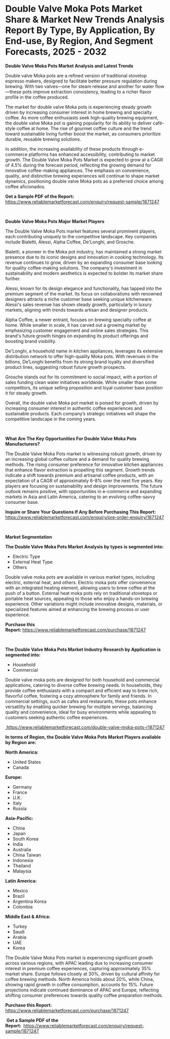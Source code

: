 <p><h1>Double Valve Moka Pots Market Share & Market New Trends Analysis Report By Type, By Application, By End-use, By Region, And Segment Forecasts, 2025 - 2032</h1></p><p><strong>Double Valve Moka Pots Market Analysis and Latest Trends</strong></p>
<p><p>Double valve Moka pots are a refined version of traditional stovetop espresso makers, designed to facilitate better pressure regulation during brewing. With two valves—one for steam release and another for water flow—these pots improve extraction consistency, leading to a richer flavor profile in the coffee produced. </p><p>The market for double valve Moka pots is experiencing steady growth driven by increasing consumer interest in home brewing and specialty coffee. As more coffee enthusiasts seek high-quality brewing equipment, the double valve Moka pot is gaining popularity for its ability to deliver café-style coffee at home. The rise of gourmet coffee culture and the trend toward sustainable living further boost the market, as consumers prioritize durable, reusable brewing solutions. </p><p>In addition, the increasing availability of these products through e-commerce platforms has enhanced accessibility, contributing to market growth. The Double Valve Moka Pots Market is expected to grow at a CAGR of 4.5% during the forecast period, reflecting the growing demand for innovative coffee-making appliances. The emphasis on convenience, quality, and distinctive brewing experiences will continue to shape market dynamics, positioning double valve Moka pots as a preferred choice among coffee aficionados.</p></p>
<p><strong>Get a Sample PDF of the Report:&nbsp;</strong> <a href="https://www.reliablemarketforecast.com/enquiry/request-sample/1871247?utm_campaign=2307&utm_medium=2&utm_source=Github&utm_content=ia&utm_term=12042025&utm_id=double-valve-moka-pots">https://www.reliablemarketforecast.com/enquiry/request-sample/1871247</a></p>
<p>&nbsp;</p>
<p><strong>Double Valve Moka Pots Major Market Players</strong></p>
<p><p>The Double Valve Moka Pots market features several prominent players, each contributing uniquely to the competitive landscape. Key companies include Bialetti, Alessi, Alpha Coffee, De'Longhi, and Grosche.</p><p>Bialetti, a pioneer in the Moka pot industry, has maintained a strong market presence due to its iconic designs and innovation in cooking technology. Its revenue continues to grow, driven by an expanding consumer base looking for quality coffee-making solutions. The company's investment in sustainability and modern aesthetics is expected to bolster its market share further.</p><p>Alessi, known for its design elegance and functionality, has tapped into the premium segment of the market. Its focus on collaborations with renowned designers attracts a niche customer base seeking unique kitchenware. Alessi's sales revenue has shown steady growth, particularly in luxury markets, aligning with trends towards artisan and designer products.</p><p>Alpha Coffee, a newer entrant, focuses on brewing specialty coffee at home. While smaller in scale, it has carved out a growing market by emphasizing customer engagement and online sales strategies. This brand's future growth hinges on expanding its product offerings and boosting brand visibility.</p><p>De'Longhi, a household name in kitchen appliances, leverages its extensive distribution network to offer high-quality Moka pots. With revenues in the billions, De’Longhi benefits from its strong brand loyalty and diversified product lines, suggesting robust future growth prospects.</p><p>Grosche stands out for its commitment to social impact, with a portion of sales funding clean water initiatives worldwide. While smaller than some competitors, its unique selling proposition and loyal customer base position it for steady growth.</p><p>Overall, the double valve Moka pot market is poised for growth, driven by increasing consumer interest in authentic coffee experiences and sustainable products. Each company’s strategic initiatives will shape the competitive landscape in the coming years.</p></p>
<p>&nbsp;</p>
<p><strong>What Are The Key Opportunities For Double Valve Moka Pots Manufacturers?</strong></p>
<p><p>The Double Valve Moka Pots market is witnessing robust growth, driven by an increasing global coffee culture and a demand for quality brewing methods. The rising consumer preference for innovative kitchen appliances that enhance flavor extraction is propelling this segment. Growth trends indicate a shift towards premium and artisanal coffee products, with an expectation of a CAGR of approximately 6-8% over the next five years. Key players are focusing on sustainability and design improvements. The future outlook remains positive, with opportunities in e-commerce and expanding markets in Asia and Latin America, catering to an evolving coffee-savvy consumer base.</p></p>
<p><strong>Inquire or Share Your Questions If Any Before Purchasing This Report:</strong> <a href="https://www.reliablemarketforecast.com/enquiry/pre-order-enquiry/1871247?utm_campaign=2307&utm_medium=2&utm_source=Github&utm_content=ia&utm_term=12042025&utm_id=double-valve-moka-pots">https://www.reliablemarketforecast.com/enquiry/pre-order-enquiry/1871247</a></p>
<p>&nbsp;</p>
<p><strong>Market Segmentation</strong></p>
<p><strong>The Double Valve Moka Pots Market Analysis by types is segmented into:</strong></p>
<p><ul><li>Electric Type</li><li>External Heat Type</li><li>Others</li></ul></p>
<p><p>Double valve moka pots are available in various market types, including electric, external heat, and others. Electric moka pots offer convenience with an integrated heating element, allowing users to brew coffee at the push of a button. External heat moka pots rely on traditional stovetops or portable heat sources, appealing to those who enjoy a hands-on brewing experience. Other variations might include innovative designs, materials, or specialized features aimed at enhancing the brewing process or user experience.</p></p>
<p><strong>Purchase this Report:&nbsp;</strong><a href="https://www.reliablemarketforecast.com/purchase/1871247?utm_campaign=2307&utm_medium=2&utm_source=Github&utm_content=ia&utm_term=12042025&utm_id=double-valve-moka-pots">https://www.reliablemarketforecast.com/purchase/1871247</a></p>
<p>&nbsp;</p>
<p><strong>The Double Valve Moka Pots Market Industry Research by Application is segmented into:</strong></p>
<p><ul><li>Household</li><li>Commercial</li></ul></p>
<p><p>Double valve moka pots are designed for both household and commercial applications, catering to diverse coffee brewing needs. In households, they provide coffee enthusiasts with a compact and efficient way to brew rich, flavorful coffee, fostering a cozy atmosphere for family and friends. In commercial settings, such as cafes and restaurants, these pots enhance versatility by enabling quicker brewing for multiple servings, balancing quality and convenience, ideal for busy environments while appealing to customers seeking authentic coffee experiences.</p></p>
<p><a href="https://www.reliablemarketforecast.com/double-valve-moka-pots-r1871247?utm_campaign=2307&utm_medium=2&utm_source=Github&utm_content=ia&utm_term=12042025&utm_id=double-valve-moka-pots">&nbsp;https://www.reliablemarketforecast.com/double-valve-moka-pots-r1871247</a></p>
<p><strong>In terms of Region, the Double Valve Moka Pots Market Players available by Region are:</strong></p>
<p>
    <p> <strong> North America: </strong>
        <ul>
            <li>United States</li>
            <li>Canada</li>
        </ul>
        </p> 
    <p> <strong> Europe: </strong>
        <ul>
            <li>Germany</li>
            <li>France</li>
            <li>U.K.</li>
            <li>Italy</li>
            <li>Russia</li>
        </ul>
        </p> 
    <p> <strong> Asia-Pacific: </strong>
        <ul>
            <li>China</li>
            <li>Japan</li>
            <li>South Korea</li>
            <li>India</li>
            <li>Australia</li>
            <li>China Taiwan</li>
            <li>Indonesia</li>
            <li>Thailand</li>
            <li>Malaysia</li>
        </ul>
        </p> 
    <p> <strong> Latin America: </strong>
        <ul>
            <li>Mexico</li>
            <li>Brazil</li>
            <li>Argentina Korea</li>
            <li>Colombia</li>
        </ul>
        </p> 
    <p> <strong> Middle East & Africa: </strong>
        <ul>
            <li>Turkey</li>
            <li>Saudi</li>
            <li>Arabia</li>
            <li>UAE</li>
            <li>Korea</li>
        </ul>
    </p>
    </p>
<p><p>The Double Valve Moka Pots market is experiencing significant growth across various regions, with APAC leading due to increasing consumer interest in premium coffee experiences, capturing approximately 35% market share. Europe follows closely at 30%, driven by cultural affinity for coffee brewing methods. North America holds about 20%, while China, showing rapid growth in coffee consumption, accounts for 15%. Future projections indicate continued dominance of APAC and Europe, reflecting shifting consumer preferences towards quality coffee preparation methods.</p></p>
<p><strong>Purchase this Report: </strong><a href="https://www.reliablemarketforecast.com/purchase/1871247?utm_campaign=2307&utm_medium=2&utm_source=Github&utm_content=ia&utm_term=12042025&utm_id=double-valve-moka-pots">https://www.reliablemarketforecast.com/purchase/1871247</a></p>
<p>&nbsp;<strong>Get a Sample PDF of the Report:&nbsp;&nbsp;</strong><a href="https://www.reliablemarketforecast.com/enquiry/request-sample/1871247?utm_campaign=2307&utm_medium=2&utm_source=Github&utm_content=ia&utm_term=12042025&utm_id=double-valve-moka-pots">https://www.reliablemarketforecast.com/enquiry/request-sample/1871247</a></p>
<p><strong></strong></p>
<p><p></p><p></p><p></p></p>